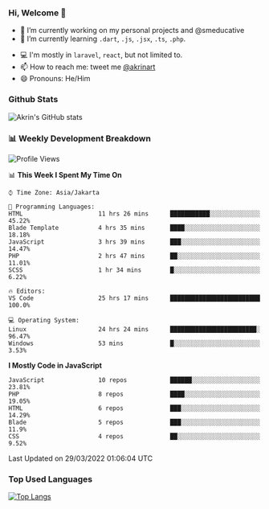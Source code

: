 ### Hi, Welcome 👋

<!--
**akrindev/akrindev** is a ✨ _special_ ✨ repository because its `README.md` (this file) appears on your GitHub profile.

Here are some ideas to get you started:
-->


- 🔭 I’m currently working on my personal projects and @smeducative
- 🌱 I’m currently learning `.dart`, `.js`, `.jsx`, `.ts`, `.php`.
<!-- - 👯 I’m looking to collaborate on -->
<!-- - 🤔 I’m looking for help with ... -->
- 💻 I'm mostly in `laravel`, `react`, but not limited to.
- 📫 How to reach me: tweet me [@akrinart](https://twitter.com/Akrinart)
- 😄 Pronouns: He/Him


### Github Stats
![Akrin's GitHub stats](https://github-readme-stats.vercel.app/api?username=akrindev&show_icons=true&theme=react&count_private=true)

### 📊 Weekly Development Breakdown

<!--START_SECTION:waka-->
![Profile Views](http://img.shields.io/badge/Profile%20Views-0-blue)

📊 **This Week I Spent My Time On** 

```text
⌚︎ Time Zone: Asia/Jakarta

💬 Programming Languages: 
HTML                     11 hrs 26 mins      ███████████░░░░░░░░░░░░░░   45.22% 
Blade Template           4 hrs 35 mins       ████░░░░░░░░░░░░░░░░░░░░░   18.18% 
JavaScript               3 hrs 39 mins       ███░░░░░░░░░░░░░░░░░░░░░░   14.47% 
PHP                      2 hrs 47 mins       ██░░░░░░░░░░░░░░░░░░░░░░░   11.01% 
SCSS                     1 hr 34 mins        █░░░░░░░░░░░░░░░░░░░░░░░░   6.22%

🔥 Editors: 
VS Code                  25 hrs 17 mins      █████████████████████████   100.0%

💻 Operating System: 
Linux                    24 hrs 24 mins      ████████████████████████░   96.47% 
Windows                  53 mins             █░░░░░░░░░░░░░░░░░░░░░░░░   3.53%

```

**I Mostly Code in JavaScript** 

```text
JavaScript               10 repos            ██████░░░░░░░░░░░░░░░░░░░   23.81% 
PHP                      8 repos             ████░░░░░░░░░░░░░░░░░░░░░   19.05% 
HTML                     6 repos             ███░░░░░░░░░░░░░░░░░░░░░░   14.29% 
Blade                    5 repos             ███░░░░░░░░░░░░░░░░░░░░░░   11.9% 
CSS                      4 repos             ██░░░░░░░░░░░░░░░░░░░░░░░   9.52%

```



 Last Updated on 29/03/2022 01:06:04 UTC
<!--END_SECTION:waka-->

### Top Used Languages
[![Top Langs](https://github-readme-stats.vercel.app/api/top-langs/?username=akrindev&hide=blade,html&langs_count=4)](https://github.com/akrindev)

